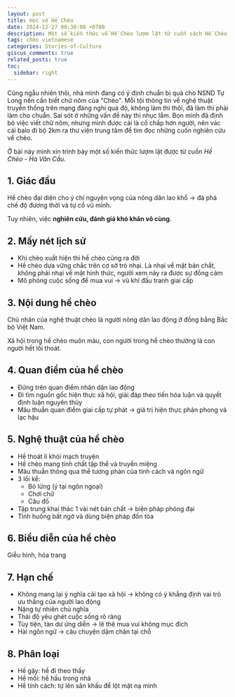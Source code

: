 ```yaml
---
layout: post
title: Học về Hề Chèo
date: 2024-12-27 00:30:00 +0700
description: Một số kiến thức về Hề Chèo lượm lặt từ cuốn sách Hề Chèo của Hà Văn Cầu.
tags: chèo vietnamese
categories: Stories-of-Culture
giscus_comments: true
related_posts: true
toc:
  sidebar: right
---
```


Cũng ngẫu nhiên thôi, nhà mình đang có ý định chuẩn bị quà cho NSND Tự Long nên cần biết chữ nôm của "Chèo". Mỗi tội thông tin về nghệ thuật truyền thống trên mạng đáng nghi quá độ, không làm thì thôi, đã làm thì phải làm cho chuẩn. Sai sót ở những vấn đề này thì nhục lắm. Bọn mình đã định bỏ việc viết chữ nôm, nhưng mình được cái là cố chấp hơn người, nên vác cái balo đi bộ 2km ra thư viện trung tâm để tìm đọc những cuốn nghiên cứu về chèo.

Ở bài này mình xin trình bày một số kiến thức lượm lặt được từ cuốn *Hề Chèo - Hà Văn Cầu*.

## 1. Giác đầu 

Hề chèo đại diện cho ý chí nguyện vọng của nông dân lao khổ -> đả phá chế độ đương thời và tự cổ vũ mình.

Tuy nhiên, việc **nghiên cứu, đánh giá khó khăn vô cùng**.

## 2. Mấy nét lịch sử 

- Khi chèo xuất hiện thì hề chèo cũng ra đời 
- Hề chèo dựa vững chắc trên cơ sở trò nhại. Là nhại về mặt bản chất, không phải nhại về mặt hình thức, người xem nảy ra được sự đồng cảm
- Mô phỏng cuộc sống để mua vui -> vũ khí đấu tranh giai cấp

## 3. Nội dung hề chèo

Chủ nhân của nghệ thuật chèo là người nông dân lao động ở đồng bằng Bắc bộ Việt Nam. 

Xã hội trong hề chèo muôn màu, con người trong hề chèo thường là con người hết lối thoát.

## 4. Quan điểm của hề chèo

- Đứng trên quan điểm nhân dân lao động
- Đi tìm nguồn gốc hiện thực xã hội, giải đáp theo tiến hóa luận và quyết định luận nguyên thủy
- Mâu thuẫn quan điểm giai cấp tự phát -> giá trị hiện thực phản phong và lạc hậu

## 5. Nghệ thuật của hề chèo

- Hề thoát li khỏi mạch truyện
- Hề chèo mang tính chất tập thể và truyền miệng
- Mâu thuẫn thông qua thể tương phản của tính cách và ngôn ngữ
- 3 lối kể:
  + Bỏ lửng (ý tại ngôn ngoại)
  + Chơi chữ
  + Câu đố
- Tập trung khai thác 1 vài nét bản chất -> biện pháp phóng đại
- Tình huống bất ngờ và dùng biện pháp đốn tỏa 

## 6. Biểu diễn của hề chèo 

Giễu hình, hóa trang 

## 7. Hạn chế

- Không mang lại ý nghĩa cải tạo xã hội -> không có ý khẳng định vai trò ưu thắng của người lao động
- Nặng tự nhiên chủ nghĩa
- Thái độ yêu ghét cuộc sống rõ ràng
- Tùy tiện, tàn dư ứng diễn -> lê thê mua vui không mục đích
- Hài ngôn ngữ -> câu chuyện dậm chân tại chỗ

## 8. Phân loại

- Hề gậy: hề đi theo thầy
- Hề mồi: hề hầu trong nhà
- Hề tính cách: tự lên sân khấu để lột mặt nạ mình
